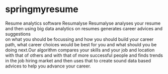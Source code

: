 springmyresume
==============

Resume analytics software
Resumalyse 
Resumalyse analyses your resume and then using big data analytics on resumes generates career advices and suggestions  
on what you should be focussing and how you should build your career path, what career choices would be best for you and 
what should you be doing next.Our algorithm compares your skills and your job and location with that of others and with 
that of more successful people and finds trends in the job hiring market and then uses that to create sound data based 
advices to help you advance your career.
